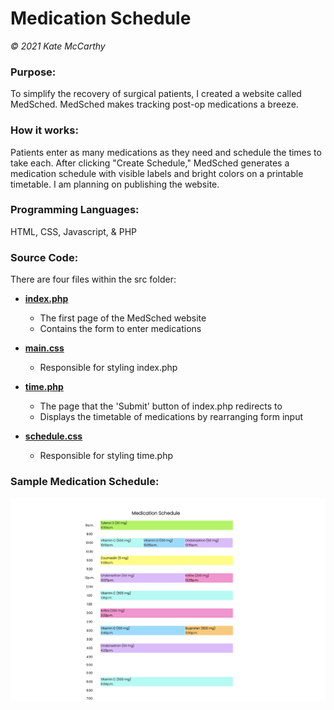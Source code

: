 # Medication Schedule

*© 2021 Kate McCarthy*

### Purpose:
To simplify the recovery of surgical patients, I created a website called MedSched. MedSched makes tracking post-op medications a breeze.

### How it works:
Patients enter as many medications as they need and schedule the times to take each. After clicking "Create Schedule," MedSched generates a medication schedule with visible labels and bright colors on a printable timetable. I am  planning on publishing the website.

### Programming Languages:
HTML, CSS, Javascript, & PHP

### Source Code:
There are four files within the src folder:

- [**index.php**](src/index.php)
    - The first page of the MedSched website
    - Contains the form to enter medications
    
- [**main.css**](src/main.css)
    - Responsible for styling index.php
    
- [**time.php**](src/time.php)
    - The page that the 'Submit' button of index.php redirects to
    - Displays the timetable of medications by rearranging form input
    
- [**schedule.css**](src/schedule.css)
    - Responsible for styling time.php

### Sample Medication Schedule:
![MedSched format](Images/display.png)
